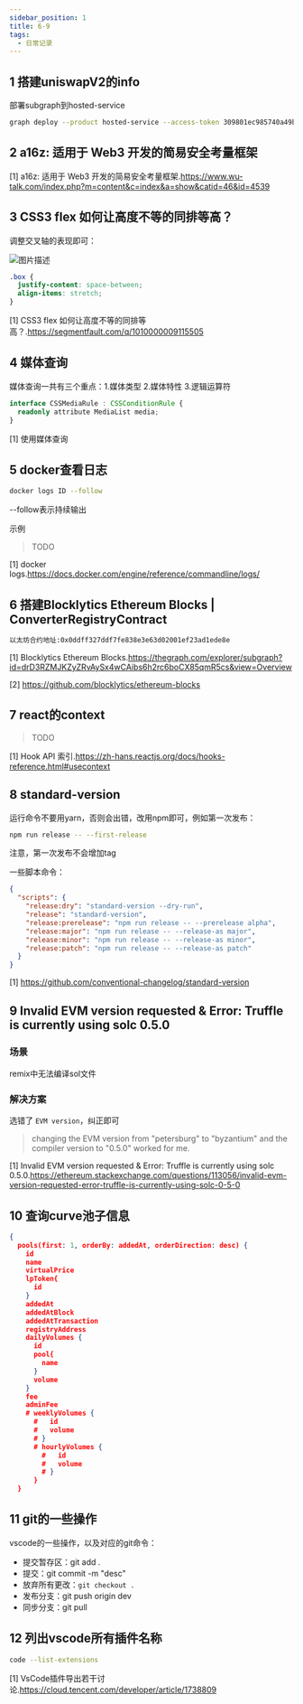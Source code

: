 ```yaml
---
sidebar_position: 1
title: 6-9
tags:
  - 日常记录
---
```


## 1 搭建uniswapV2的info

部署subgraph到hosted-service

```sh
graph deploy --product hosted-service --access-token 309801ec985740a49bcae7f6ddcdcbb4 --node https://api.thegraph.com/deploy/ --ipfs https://api.thegraph.com/ipfs/ ginlink/Ginlink99
```

## 2 a16z: 适用于 Web3 开发的简易安全考量框架

[1] a16z: 适用于 Web3 开发的简易安全考量框架.https://www.wu-talk.com/index.php?m=content&c=index&a=show&catid=46&id=4539

## 3 CSS3 flex 如何让高度不等的同排等高？

调整交叉轴的表现即可：

![图片描述](https://cdn.gincool.com/img/bVutFP.png)

```css
.box {
  justify-content: space-between;
  align-items: stretch;
}
```

[1] CSS3 flex 如何让高度不等的同排等高？.https://segmentfault.com/q/1010000009115505

## 4 媒体查询

媒体查询一共有三个重点：1.媒体类型 2.媒体特性 3.逻辑运算符

```ts
interface CSSMediaRule : CSSConditionRule {
  readonly attribute MediaList media;
}
```

[1] 使用媒体查询

## 5 docker查看日志

```sh
docker logs ID --follow
```

--follow表示持续输出

示例

> TODO

[1] docker logs.https://docs.docker.com/engine/reference/commandline/logs/

## 6 搭建Blocklytics Ethereum Blocks | ConverterRegistryContract

```sh
以太坊合约地址:0x0ddff327ddf7fe838e3e63d02001ef23ad1ede8e
```

[1] Blocklytics Ethereum Blocks.https://thegraph.com/explorer/subgraph?id=drD3RZMJKZyZRvAySx4wCAibs6h2rc6boCX85qmR5cs&view=Overview

[2] https://github.com/blocklytics/ethereum-blocks

## 7 react的context

> TODO

[1] Hook API 索引.https://zh-hans.reactjs.org/docs/hooks-reference.html#usecontext

## 8 standard-version

运行命令不要用yarn，否则会出错，改用npm即可，例如第一次发布：

```sh
npm run release -- --first-release
```

注意，第一次发布不会增加tag

一些脚本命令：

```json
{
  "scripts": {
    "release:dry": "standard-version --dry-run",
    "release": "standard-version",
    "release:prerelease": "npm run release -- --prerelease alpha",
    "release:major": "npm run release -- --release-as major",
    "release:minor": "npm run release -- --release-as minor",
    "release:patch": "npm run release -- --release-as patch"
  }
}
```

[1] https://github.com/conventional-changelog/standard-version

## 9 Invalid EVM version requested & Error: Truffle is currently using solc 0.5.0

### 场景

remix中无法编译sol文件

### 解决方案

选错了 `EVM version`，纠正即可

> changing the EVM version from "petersburg" to "byzantium" and the compiler version to "0.5.0" worked for me.

[1] Invalid EVM version requested & Error: Truffle is currently using solc 0.5.0.https://ethereum.stackexchange.com/questions/113056/invalid-evm-version-requested-error-truffle-is-currently-using-solc-0-5-0

## 10 查询curve池子信息

```json
{
  pools(first: 1, orderBy: addedAt, orderDirection: desc) {
    id
    name
    virtualPrice
    lpToken{
      id
    }
    addedAt
    addedAtBlock
    addedAtTransaction
    registryAddress
    dailyVolumes {
      id
      pool{
        name
      }
      volume
    }
    fee
    adminFee
    # weeklyVolumes {
      #   id
      #   volume
      # }
      # hourlyVolumes {
        #   id
        #   volume
        # }
      }
  }
```

## 11 git的一些操作

vscode的一些操作，以及对应的git命令：

- 提交暂存区：git add .
- 提交：git commit -m "desc"
- 放弃所有更改：`git checkout .`
- 发布分支：git push origin dev
- 同步分支：git pull

## 12 列出vscode所有插件名称

```sh
code --list-extensions
```

[1] VsCode插件导出若干讨论.https://cloud.tencent.com/developer/article/1738809

